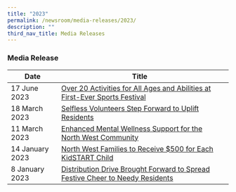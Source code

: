 ```yaml
---
title: "2023"
permalink: /newsroom/media-releases/2023/
description: ""
third_nav_title: Media Releases
---
```

### Media Release



| Date | Title |  |
| -------- | -------- | -------- |
| 17 June 2023 | [Over 20 Activities for All Ages and Abilities at First-Ever Sports Festival](/files/Media%20Advisory/media%20advisory%20-%20healthiersg%20fest%20at%20north%20west.pdf)
| 18 March 2023 | [Selfless Volunteers Step Forward to Uplift Residents](/files/Media%20Advisory/Media%20Advisory-North%20West%20Volunteers%20Awards%202023.pdf)
| 11 March 2023 | [Enhanced Mental Wellness Support for the North West Community](/files/Media%20Advisory/Media%20Advisory%20-%20Mental%20Wellness%20@%20North%20West.pdf)
| 14 January 2023    |[North West Families to Receive $500 for Each KidSTART Child](/files/Media%20Advisory/Media%20Advisory%20-%20Little%20Steps%20at%20North%20West.pdf)
| 8 January 2023    |[Distribution Drive Brought Forward to Spread Festive Cheer to Needy Residents](/files/Media%20Advisory/Media%20Advisory%20-%20WeCare%20at%20North%20West%20Service%20Weeks%20(NSL).pdf)